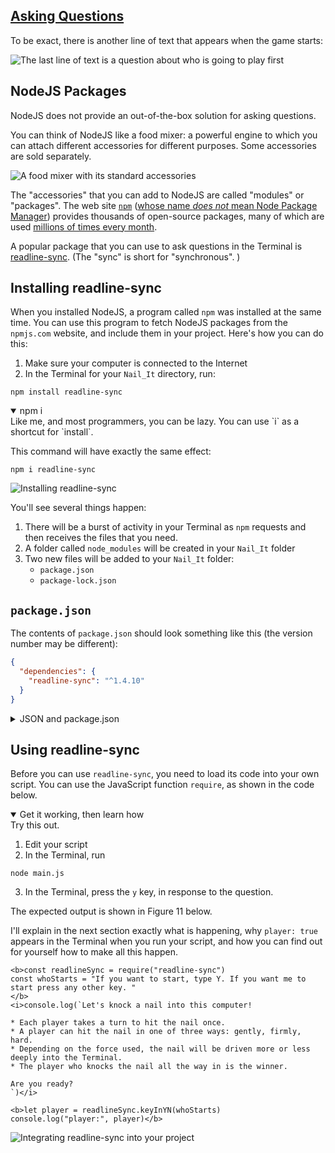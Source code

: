 <!-- Asking Questions -->
<section
  id="asking-questions"
  aria-labelledby="asking-questions"
  data-item="Asking Questions with readline-sync"
>
  <h2><a href="#asking-questions with readline-sync">Asking Questions</a></h2>
  
To be exact, there is another line of text that appears when the game starts:

![The last line of text is a question about who is going to play first](images/yesNoPrompt.webp)

## NodeJS Packages

NodeJS does not provide an out-of-the-box solution for asking questions.

You can think of NodeJS like a food mixer: a powerful engine to which you can attach different accessories for different purposes. Some accessories are sold separately. 

![A food mixer with its standard accessories](https://www.trustedreviews.com/wp-content/uploads/sites/54/2022/12/KitchenAid-Design-Series-Blossom-Stand-Mixer-1-920x613.jpg)

The "accessories" that you can add to NodeJS are called "modules" or "packages". The web site [`npm`](https://www.npmjs.com/) ([whose name _does not_ mean Node Package Manager](https://www.npmjs.com/package/npm/v/10.8.0#faq-on-branding)) provides thousands of open-source packages, many of which are used [millions of times every month](https://www.bairesdev.com/blog/most-popular-npm-packages/#most-popular-npm-packages).

A popular package that you can use to ask questions in the Terminal is [readline-sync](https://www.npmjs.com/package/readline-sync). (The "sync" is short for "synchronous". )

## Installing readline-sync

When you installed NodeJS, a program called `npm` was installed at the same time. You can use this program to fetch NodeJS packages from the `npmjs.com` website, and include them in your project. Here's how you can do this:

1. Make sure your computer is connected to the Internet
2. In the Terminal for your `Nail_It` directory, run:

```bash-w
npm install readline-sync
```

<details class="tip" open>
<summary>npm i</summary>
Like me, and most programmers, you can be lazy. You can use `i` as a shortcut for `install`.

This command will have exactly the same effect:

```bash-w
npm i readline-sync
```

</details>

![Installing readline-sync](images/installReadlineSync.webp)

You'll see several things happen:

1. There will be a burst of activity in your Terminal as `npm` requests and then receives the files that you need. 
2. A folder called `node_modules` will be created in your `Nail_It` folder
3. Two new files will be added to your `Nail_It` folder:
   * `package.json`
   * `package-lock.json`

## `package.json`

The contents of `package.json` should look something like this (the version number may be different):

```json
{
  "dependencies": {
    "readline-sync": "^1.4.10"
  }
}
```

<details class="tldr">
<summary>JSON and package.json</summary>
`JSON` stands for "JavaScript Object Notation". A `.json` file can be used to store hierarchical information. It has a very strict file structure. If there is a comma too few or a comma too many in `package.json`, `npm` won't be able to read it. If you use backticks or single-quotes (`'`) instead of double-quotes, `npm` won't be able to read it. Treat `package.json` nicely.

The file `package.json` contains information that ensures that your project will work even if it is copied to someone else's computer. In this particular case, it says: "This project needs the `readline-sync` Node package, and it was built using version "1.4.10", so it should work with that version or a more recent one."

Some Node packages require other Node packages in order to work correctly. The `package-lock.json` file contains details of every package that was installed, and every package that _each of those packages_ installed. If you send a copy of your project to a colleague, the `package-lock.json` file will ensure that your colleague is working with exactly the same Node packages as you. This eliminates many cases where "It works on my computer!" is an issue.

</details>

## Using readline-sync

Before you can use `readline-sync`, you need to load its code into your own script. You can use the JavaScript function `require`, as shown in the code below. 

<details class="pivot" open>
<summary>Get it working, then learn how</summary>
Try this out. 

1. Edit your script
2. In the Terminal, run

```bash-w
node main.js
```
3. In the Terminal, press the `y` key, in response to the question.

The expected output is shown in Figure 11 below.

I'll explain in the next section exactly what is happening, why `player: true` appears in the Terminal when you run your script, and how you can find out for yourself how to make all this happen.

</details>

```javascript-w
<b>const readlineSync = require("readline-sync")
const whoStarts = "If you want to start, type Y. If you want me to start press any other key. "
</b>
<i>console.log(`Let's knock a nail into this computer!

* Each player takes a turn to hit the nail once.
* A player can hit the nail in one of three ways: gently, firmly, hard.
* Depending on the force used, the nail will be driven more or less deeply into the Terminal.
* The player who knocks the nail all the way in is the winner.

Are you ready?
`)</i>

<b>let player = readlineSync.keyInYN(whoStarts)
console.log("player:", player)</b>
```

![Integrating `readline-sync` into your project](images/useReadlineSync.webp)

</section>
